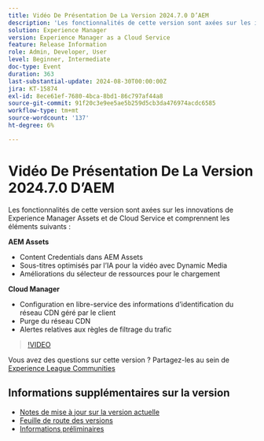```yaml
---
title: Vidéo De Présentation De La Version 2024.7.0 D’AEM
description: 'Les fonctionnalités de cette version sont axées sur les innovations de Experience Manager Assets et de Cloud Service et comprennent les éléments suivants : AEM Assets:Content Credentials dans les légendes AEM Assets​AI optimisées pour la vidéo avec les améliorations du sélecteur de ressources Dynamic Media pour le chargement​ ​Cloud Manager:configuration en libre-service des informations d’identification de réseau CDN gérées par le client​Purge du réseau CDN​alertes des règles de filtrage de trafic​'
solution: Experience Manager
version: Experience Manager as a Cloud Service
feature: Release Information
role: Admin, Developer, User
level: Beginner, Intermediate
doc-type: Event
duration: 363
last-substantial-update: 2024-08-30T00:00:00Z
jira: KT-15874
exl-id: 8ece61ef-7680-4bca-8bd1-86c797af44a8
source-git-commit: 91f20c3e9ee5ae5b259d5cb3da476974acdc6585
workflow-type: tm+mt
source-wordcount: '137'
ht-degree: 6%

---
```


# Vidéo De Présentation De La Version 2024.7.0 D’AEM

Les fonctionnalités de cette version sont axées sur les innovations de Experience Manager Assets et de Cloud Service et comprennent les éléments suivants :

**AEM Assets**

* Content Credentials dans AEM Assets&#x200B;
* Sous-titres optimisés par l’IA pour la vidéo avec Dynamic Media&#x200B;
* Améliorations du sélecteur de ressources pour le chargement &#x200B;

**Cloud Manager**

* Configuration en libre-service des informations d’identification du réseau CDN géré par le client&#x200B;
* Purge du réseau CDN &#x200B;
* Alertes relatives aux règles de filtrage du trafic &#x200B;

>[!VIDEO](https://video.tv.adobe.com/v/3431707/?learn=on)


Vous avez des questions sur cette version ?  Partagez-les au sein de [Experience League Communities](https://adobe.ly/3X9WQfF)

## Informations supplémentaires sur la version

* [Notes de mise à jour sur la version actuelle](https://experienceleague.adobe.com/docs/experience-manager-cloud-service/content/release-notes/home.html?lang=fr)
* [Feuille de route des versions](https://experienceleague.adobe.com/docs/experience-manager-release-information/aem-release-updates/update-releases-roadmap.html?lang=fr)
* [Informations préliminaires](https://experienceleague.adobe.com/docs/experience-manager-cloud-service/content/release-notes/prerelease.html)
